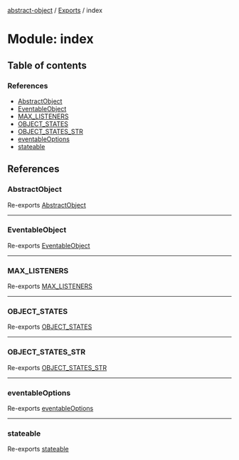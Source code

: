 [abstract-object](../README.md) / [Exports](../modules.md) / index

# Module: index

## Table of contents

### References

- [AbstractObject](index.md#abstractobject)
- [EventableObject](index.md#eventableobject)
- [MAX\_LISTENERS](index.md#max_listeners)
- [OBJECT\_STATES](index.md#object_states)
- [OBJECT\_STATES\_STR](index.md#object_states_str)
- [eventableOptions](index.md#eventableoptions)
- [stateable](index.md#stateable)

## References

### AbstractObject

Re-exports [AbstractObject](abstract_object.md#abstractobject)

___

### EventableObject

Re-exports [EventableObject](eventable_object.md#eventableobject)

___

### MAX\_LISTENERS

Re-exports [MAX_LISTENERS](eventable_options.md#max_listeners)

___

### OBJECT\_STATES

Re-exports [OBJECT_STATES](stateable.md#object_states)

___

### OBJECT\_STATES\_STR

Re-exports [OBJECT_STATES_STR](stateable.md#object_states_str)

___

### eventableOptions

Re-exports [eventableOptions](eventable_options.md#eventableoptions)

___

### stateable

Re-exports [stateable](stateable.md#stateable)
